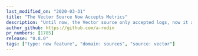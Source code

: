 ```yaml
---
last_modified_on: "2020-03-31"
title: "The Vector Source Now Accepts Metrics"
description: "Until now, the Vector source only accepted logs, now it accepts metrics as well"
author_github: https://github.com/a-rodin
pr_numbers: [1785]
release: "0.8.0"
tags: ["type: new feature", "domain: sources", "source: vector"]
---
```

